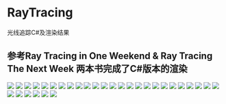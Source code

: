 # RayTracing
光线追踪C#及渲染结果
## 参考Ray Tracing in One Weekend & Ray Tracing The Next Week 两本书完成了C#版本的渲染
![](https://github.com/luomei1547/RayTracing/blob/master/Image/01.png?raw=true)
![](https://github.com/luomei1547/RayTracing/blob/master/Image/02.png?raw=true)
![](https://github.com/luomei1547/RayTracing/blob/master/Image/03.png?raw=true)
![](https://github.com/luomei1547/RayTracing/blob/master/Image/04.png?raw=true)
![](https://github.com/luomei1547/RayTracing/blob/master/Image/05.png?raw=true)
![](https://github.com/luomei1547/RayTracing/blob/master/Image/06.png?raw=true)
![](https://github.com/luomei1547/RayTracing/blob/master/Image/07.jpeg?raw=true)
![](https://github.com/luomei1547/RayTracing/blob/master/Image/08.jpeg?raw=true)
![](https://github.com/luomei1547/RayTracing/blob/master/Image/09.jpeg?raw=true)
![](https://github.com/luomei1547/RayTracing/blob/master/Image/10.jpeg?raw=true)
![](https://github.com/luomei1547/RayTracing/blob/master/Image/11.jpeg?raw=true)
![](https://github.com/luomei1547/RayTracing/blob/master/Image/12.jpeg?raw=true)
![](https://github.com/luomei1547/RayTracing/blob/master/Image/13.jpeg?raw=true)
![](https://github.com/luomei1547/RayTracing/blob/master/Image/14.jpeg?raw=true)
![](https://github.com/luomei1547/RayTracing/blob/master/Image/15.jpeg?raw=true)
![](https://github.com/luomei1547/RayTracing/blob/master/Image/16.jpeg?raw=true)
![](https://github.com/luomei1547/RayTracing/blob/master/Image/17.jpeg?raw=true)
![](https://github.com/luomei1547/RayTracing/blob/master/Image/18.jpeg?raw=true)
![](https://github.com/luomei1547/RayTracing/blob/master/Image/19.jpeg?raw=true)
![](https://github.com/luomei1547/RayTracing/blob/master/Image/20.jpeg?raw=true)
![](https://github.com/luomei1547/RayTracing/blob/master/Image/21.jpeg?raw=true)
![](https://github.com/luomei1547/RayTracing/blob/master/Image/22.jpeg?raw=true)
![](https://github.com/luomei1547/RayTracing/blob/master/Image/23.jpeg?raw=true)
![](https://github.com/luomei1547/RayTracing/blob/master/Image/24.jpeg?raw=true)
![](https://github.com/luomei1547/RayTracing/blob/master/Image/25.jpeg?raw=true)
![](https://github.com/luomei1547/RayTracing/blob/master/Image/26.jpeg?raw=true)
![](https://github.com/luomei1547/RayTracing/blob/master/Image/27.jpeg?raw=true)
![](https://github.com/luomei1547/RayTracing/blob/master/Image/result1.jpeg?raw=true)
![](https://github.com/luomei1547/RayTracing/blob/master/Image/result2.jpeg?raw=true)
![](https://github.com/luomei1547/RayTracing/blob/master/Image/result3.jpeg?raw=true)
![](https://github.com/luomei1547/RayTracing/blob/master/Image/result4.jpeg?raw=true)
